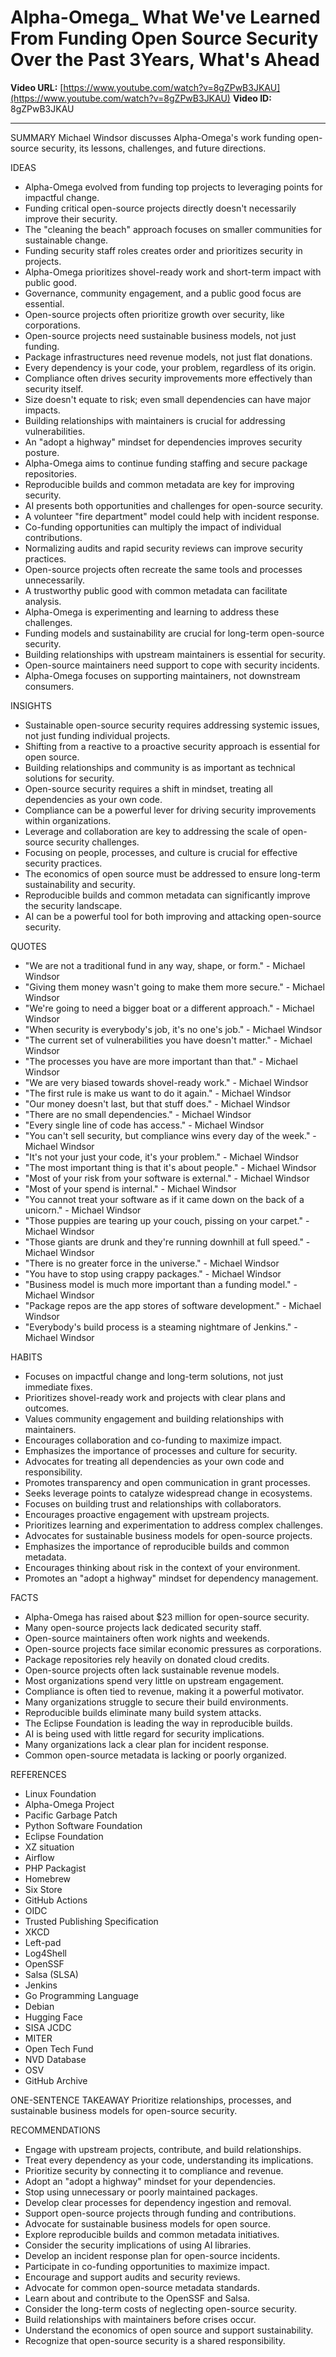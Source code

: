 # Alpha-Omega_ What We've Learned From Funding Open Source Security Over the Past 3Years, What's Ahead

**Video URL:** [https://www.youtube.com/watch?v=8gZPwB3JKAU](https://www.youtube.com/watch?v=8gZPwB3JKAU)
**Video ID:** 8gZPwB3JKAU

---

SUMMARY
Michael Windsor discusses Alpha-Omega's work funding open-source security, its lessons, challenges, and future directions.

IDEAS
* Alpha-Omega evolved from funding top projects to leveraging points for impactful change.
* Funding critical open-source projects directly doesn't necessarily improve their security.
* The "cleaning the beach" approach focuses on smaller communities for sustainable change.
* Funding security staff roles creates order and prioritizes security in projects.
* Alpha-Omega prioritizes shovel-ready work and short-term impact with public good.
* Governance, community engagement, and a public good focus are essential.
* Open-source projects often prioritize growth over security, like corporations.
* Open-source projects need sustainable business models, not just funding.
* Package infrastructures need revenue models, not just flat donations.
* Every dependency is your code, your problem, regardless of its origin.
* Compliance often drives security improvements more effectively than security itself.
* Size doesn't equate to risk; even small dependencies can have major impacts.
* Building relationships with maintainers is crucial for addressing vulnerabilities.
* An "adopt a highway" mindset for dependencies improves security posture.
* Alpha-Omega aims to continue funding staffing and secure package repositories.
* Reproducible builds and common metadata are key for improving security.
* AI presents both opportunities and challenges for open-source security.
* A volunteer "fire department" model could help with incident response.
* Co-funding opportunities can multiply the impact of individual contributions.
* Normalizing audits and rapid security reviews can improve security practices.
* Open-source projects often recreate the same tools and processes unnecessarily.
* A trustworthy public good with common metadata can facilitate analysis.
* Alpha-Omega is experimenting and learning to address these challenges.
* Funding models and sustainability are crucial for long-term open-source security.
* Building relationships with upstream maintainers is essential for security.
* Open-source maintainers need support to cope with security incidents.
* Alpha-Omega focuses on supporting maintainers, not downstream consumers.

INSIGHTS
* Sustainable open-source security requires addressing systemic issues, not just funding individual projects.
* Shifting from a reactive to a proactive security approach is essential for open source.
* Building relationships and community is as important as technical solutions for security.
* Open-source security requires a shift in mindset, treating all dependencies as your own code.
* Compliance can be a powerful lever for driving security improvements within organizations.
* Leverage and collaboration are key to addressing the scale of open-source security challenges.
* Focusing on people, processes, and culture is crucial for effective security practices.
* The economics of open source must be addressed to ensure long-term sustainability and security.
* Reproducible builds and common metadata can significantly improve the security landscape.
* AI can be a powerful tool for both improving and attacking open-source security.

QUOTES
* "We are not a traditional fund in any way, shape, or form." - Michael Windsor
* "Giving them money wasn't going to make them more secure." - Michael Windsor
* "We're going to need a bigger boat or a different approach." - Michael Windsor
* "When security is everybody's job, it's no one's job." - Michael Windsor
* "The current set of vulnerabilities you have doesn't matter." - Michael Windsor
* "The processes you have are more important than that." - Michael Windsor
* "We are very biased towards shovel-ready work." - Michael Windsor
* "The first rule is make us want to do it again." - Michael Windsor
* "Our money doesn't last, but that stuff does." - Michael Windsor
* "There are no small dependencies." - Michael Windsor
* "Every single line of code has access." - Michael Windsor
* "You can't sell security, but compliance wins every day of the week." - Michael Windsor
* "It's not your just your code, it's your problem." - Michael Windsor
* "The most important thing is that it's about people." - Michael Windsor
* "Most of your risk from your software is external." - Michael Windsor
* "Most of your spend is internal." - Michael Windsor
* "You cannot treat your software as if it came down on the back of a unicorn." - Michael Windsor
* "Those puppies are tearing up your couch, pissing on your carpet." - Michael Windsor
* "Those giants are drunk and they're running downhill at full speed." - Michael Windsor
* "There is no greater force in the universe." - Michael Windsor
* "You have to stop using crappy packages." - Michael Windsor
* "Business model is much more important than a funding model." - Michael Windsor
* "Package repos are the app stores of software development." - Michael Windsor
* "Everybody's build process is a steaming nightmare of Jenkins." - Michael Windsor

HABITS
* Focuses on impactful change and long-term solutions, not just immediate fixes.
* Prioritizes shovel-ready work and projects with clear plans and outcomes.
* Values community engagement and building relationships with maintainers.
* Encourages collaboration and co-funding to maximize impact.
* Emphasizes the importance of processes and culture for security.
* Advocates for treating all dependencies as your own code and responsibility.
* Promotes transparency and open communication in grant processes.
* Seeks leverage points to catalyze widespread change in ecosystems.
* Focuses on building trust and relationships with collaborators.
* Encourages proactive engagement with upstream projects.
* Prioritizes learning and experimentation to address complex challenges.
* Advocates for sustainable business models for open-source projects.
* Emphasizes the importance of reproducible builds and common metadata.
* Encourages thinking about risk in the context of your environment.
* Promotes an "adopt a highway" mindset for dependency management.

FACTS
* Alpha-Omega has raised about $23 million for open-source security.
* Many open-source projects lack dedicated security staff.
* Open-source maintainers often work nights and weekends.
* Open-source projects face similar economic pressures as corporations.
* Package repositories rely heavily on donated cloud credits.
* Open-source projects often lack sustainable revenue models.
* Most organizations spend very little on upstream engagement.
* Compliance is often tied to revenue, making it a powerful motivator.
* Many organizations struggle to secure their build environments.
* Reproducible builds eliminate many build system attacks.
* The Eclipse Foundation is leading the way in reproducible builds.
* AI is being used with little regard for security implications.
* Many organizations lack a clear plan for incident response.
* Common open-source metadata is lacking or poorly organized.

REFERENCES
* Linux Foundation
* Alpha-Omega Project
* Pacific Garbage Patch
* Python Software Foundation
* Eclipse Foundation
* XZ situation
* Airflow
* PHP Packagist
* Homebrew
* Six Store
* GitHub Actions
* OIDC
* Trusted Publishing Specification
* XKCD
* Left-pad
* Log4Shell
* OpenSSF
* Salsa (SLSA)
* Jenkins
* Go Programming Language
* Debian
* Hugging Face
* SISA JCDC
* MITER
* Open Tech Fund
* NVD Database
* OSV
* GitHub Archive

ONE-SENTENCE TAKEAWAY
Prioritize relationships, processes, and sustainable business models for open-source security.

RECOMMENDATIONS
* Engage with upstream projects, contribute, and build relationships.
* Treat every dependency as your code, understanding its implications.
* Prioritize security by connecting it to compliance and revenue.
* Adopt an "adopt a highway" mindset for your dependencies.
* Stop using unnecessary or poorly maintained packages.
* Develop clear processes for dependency ingestion and removal.
* Support open-source projects through funding and contributions.
* Advocate for sustainable business models for open source.
* Explore reproducible builds and common metadata initiatives.
* Consider the security implications of using AI libraries.
* Develop an incident response plan for open-source incidents.
* Participate in co-funding opportunities to maximize impact.
* Encourage and support audits and security reviews.
* Advocate for common open-source metadata standards.
* Learn about and contribute to the OpenSSF and Salsa.
* Consider the long-term costs of neglecting open-source security.
* Build relationships with maintainers before crises occur.
* Understand the economics of open source and support sustainability.
* Recognize that open-source security is a shared responsibility.
